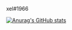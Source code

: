 xel#1966

[![Anurag's GitHub stats](https://github-readme-stats.vercel.app/api?username=xellu)](https://github.com/anuraghazra/github-readme-stats)
